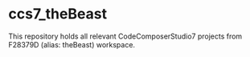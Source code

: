 # ccs7_theBeast
This repository holds all relevant CodeComposerStudio7 projects from F28379D (alias: theBeast) workspace.
